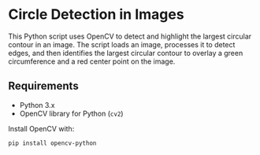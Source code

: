 # Circle Detection in Images

This Python script uses OpenCV to detect and highlight the largest circular contour in an image. The script loads an image, processes it to detect edges, and then identifies the largest circular contour to overlay a green circumference and a red center point on the image.

## Requirements

- Python 3.x
- OpenCV library for Python (`cv2`)

Install OpenCV with:
```bash
pip install opencv-python
